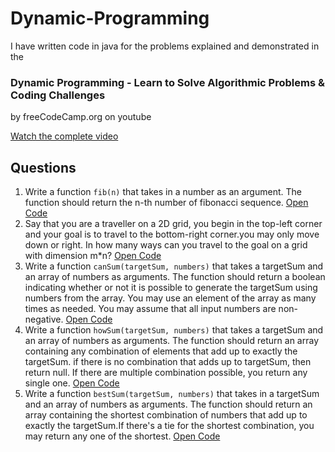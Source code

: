 # Dynamic-Programming

I have written code in java for the problems explained and demonstrated in the 
### Dynamic Programming - Learn to Solve Algorithmic Problems & Coding Challenges 
by freeCodeCamp.org on youtube

[Watch the complete video](https://youtu.be/oBt53YbR9Kk)

## Questions 
1. Write a function `fib(n)` that takes in a number as an argument. The function should return the n-th number of fibonacci sequence. [Open Code](https://github.com/thewecas/Dynamic-Programming/blob/master/Fibonacci.java) 
2. Say that you are a traveller on a 2D grid, you begin in the top-left corner and your goal is to travel to the bottom-right corner.you may only move down or right. In how many ways can you travel to the goal on a grid with dimension m*n? [Open Code](https://github.com/thewecas/Dynamic-Programming/blob/master/GridTraveller.java)
3. Write a function `canSum(targetSum, numbers)` that takes a targetSum and an array of numbers as arguments. The function should return a boolean indicating whether or not it is possible to generate the targetSum using numbers from the array. You may use an element of the array as many times as needed. You may assume that all input numbers are non-negative. [Open Code](https://github.com/thewecas/Dynamic-Programming/blob/master/CanSum.java)
4. Write a function `howSum(targetSum, numbers)` that takes a targetSum and an array of numbers as arguments. The function should return an array containing any combination of elements that add up to exactly the targetSum. if there is no combination that adds up to targetSum, then return null. If there are multiple combination possible, you return  any single one. [Open Code](https://github.com/thewecas/Dynamic-Programming/blob/master/HowSum.java)
5. Write a function `bestSum(targetSum, numbers)` that takes in a targetSum and an array of numbers as arguments. The function should return an array containing the shortest combination of numbers that add up to exactly the targetSum.If there's a tie for the shortest combination, you may return any one of the shortest. [Open Code](https://github.com/thewecas/Dynamic-Programming/blob/master/BestSum.java)
